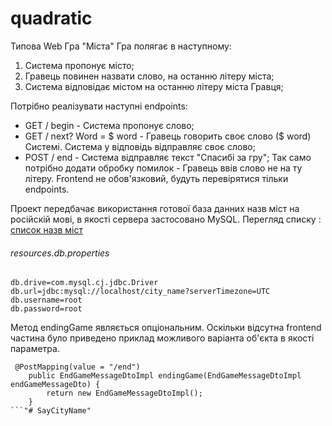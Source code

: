 # quadratic
Типова Web Гра "Міста"
Гра полягає в наступному:
1. Система пропонує місто;
2. Гравець повинен назвати слово, на останню лiтеру міста;
3. Система відповідає містом на останню лiтеру міста Гравця;

Потрібно реалізувати наступні endpoints:
* GET / begin - Система пропонує слово;
* GET / next? Word = $ word - Гравець говорить своє слово ($ word) Системі. Система у відповідь вiдправляє своє слово;
* POST / end - Система відправляє текст "Спасибі за гру";
Так само потрібно додати обробку помилок - Гравець ввів слово не на ту лiтеру.
Frontend не обов'язковий, будуть перевірятися тільки endpoints.

Проект передбачає використання готової база данних назв міст на російскій мові, в якості сервера застосовано MySQL.
Перегляд списку : [список назв міст](https://docs.google.com/spreadsheets/d/13EjHfYHkoYwOjfm4FiXrTxsnztck0tWWBtQz3m0mj1Q/edit?ouid=112141505115808143280&usp=sheets_home&ths=true)

<h6>resources.db.properties</h6>

```
db.drive=com.mysql.cj.jdbc.Driver
db.url=jdbc:mysql://localhost/city_name?serverTimezone=UTC
db.username=root
db.password=root
``` 
 Метод endingGame являється опціональним. Оскільки відсутна frontend 
 частина було приведено приклад можливого варіанта об'єкта в якості параметра.
```
 @PostMapping(value = "/end")
    public EndGameMessageDtoImpl endingGame(EndGameMessageDtoImpl endGameMessageDto) {
        return new EndGameMessageDtoImpl();
    }
```"# SayCityName" 
